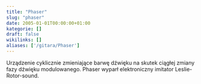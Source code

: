 ```yaml
---
title: "Phaser"
slug: "phaser"
date: 2005-01-01T00:00:00+01:00
kategorie: []
draft: false
wikilinks: []
aliases: ['/gitara/Phaser']
---
```

Urządzenie cyklicznie zmieniające barwę dźwięku na skutek ciągłej zmiany
fazy dźwięku modulowanego. Phaser wyparł elektroniczny imitator
Leslie-Rotor-sound.